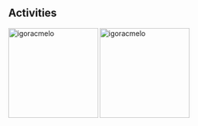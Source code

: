 ## Activities
<img align="left" height="180em" src="https://github-readme-stats.vercel.app/api/top-langs?username=igoracmelo&show_icons=true&theme=react&locale=en&layout=compact&hide_border=true" alt="igoracmelo" />
<img height="180em" src="https://github-readme-streak-stats.herokuapp.com/?user=igoracmelo&theme=react&hide_border=true" alt="igoracmelo" />
